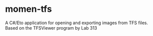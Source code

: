 # momen-tfs
A C#/Eto application for opening and exporting images from TFS files. Based on the TFSViewer program by Lab 313
